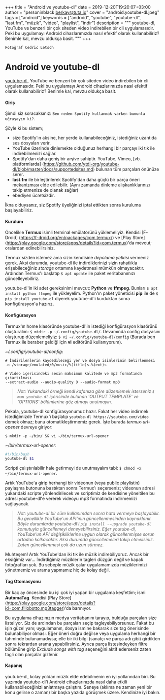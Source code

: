+++
title = "Android ve youtube-dl"
date = 2019-12-20T19:20:07+03:00
author = "personinblack <berkay@tuta.io>"
cover = "android.youtube-dl.jpeg"
tags = ["android"]
keywords = ["android", "youtube", "youtube-dl", "last.fm", "müzik", "video", "playlist", "indir"]
description = """
youtube-dl, YouTube ve benzeri bir çok siteden video indirebilen bir cli uygulamasıdır.
Peki bu uygulamayı Android cihazlarımızda nasıl efektif olarak kullanabiliriz? Benimle
kal, mevzu oldukça basit.
"""
+++

    Fotoğraf Cedric Letsch

# Android ve youtube-dl

[youtube-dl](https://youtube-dl.org/), YouTube ve benzeri bir çok siteden video
indirebilen bir cli uygulamasıdır. Peki bu uygulamayı Android cihazlarımızda nasıl
efektif olarak kullanabiliriz? Benimle kal, mevzu oldukça basit.

#### Giriş

Şimdi siz soracaksınız: `Ben neden Spotify kullanmak varken bununla uğraşayım ki?`.

Şöyle ki bu sistem;

- size Spotify'ın aksine, her yerde kullanabileceğiniz, istediğiniz uzantıda ses
dosyaları verir.
- YouTube üzerinde dinlemekte olduğunuz herhangi bir parçayı iki tık ile indirebilmenizi
sağlar.
- Spotify'dan daha geniş bir arşive sahiptir. YouTube, Vimeo, [vb. platformlarda]
(https://github.com/ytdl-org/youtube-dl/blob/master/docs/supportedsites.md) bulunan tüm
parçaları önünüze serer.
- **last.fm** ile birleştirilerek Spotify'dan daha güçlü bir parça öneri mekanizması elde
edilebilir. (Aynı zamanda dinleme alışkanlıklarınızı takip etmenize de olanak sağlar)
- ebediyen ücretsizdir.

İkna olduysanız, siz Spotify üyeliğinizi iptal ettikten sonra kuruluma başlayabiliriz.

#### Kurulum

Öncelikle **Termux** isimli terminal emülatörünü yüklemeliyiz. Kendisi [F-Droid]
(https://f-droid.org/en/packages/com.termux/) ve [Play Store]
(https://play.google.com/store/apps/details?id=com.termux)'da mevcut; oralardan
edinebilirsiniz.

Termux sizden istemez ama sizin kendisine *depolama yetkisi* vermeniz gerek. Aksi
durumda, youtube-dl ile indirdiklerinizi sizin rahatlıkla erişebileceğiniz *storage*
ortamına kaydetmesi mümkün olmayacaktır. Ardından Termux'ı başlatıp `$ apt update` ile
paket veritabanımızı güncelleyebiliriz.

youtube-dl'in iki adet gereksinimi mevcut: **Python** ve **ffmpeg**. Bunları
`$ apt install python ffmpeg` ile yükleyelim. Python'ın paket yöneticisi
**pip** ile de `$ pip install youtube-dl` diyerek youtube-dl'i kurduktan sonra 
konfigürasyon'a hazırız.

#### Konfigürasyon

Termux'ın home klasöründe youtube-dl'in istediği konfigürasyon klasörünü oluşturalım:
`$ mkdir -p ~/.config/youtube-dl/`. Devamında config dosyasını oluşturup düzenlemeliyiz:
`$ vi ~/.config/youtube-dl/config` (Burada ben Termux ile beraber geldiği için **vi**
editörünü kullanıyorum).

*~/.config/youtube-dl/config*:
```
# İndirilenlerin kaydedileceği yer ve dosya isimlerinin belirlenmesi
-o /storage/emulated/0/music/%(title)s.%(ext)s

# Video içerisindeki sesin maksimum kalitede ve mp3 formatında çıkartılması
--extract-audio --audio-quality 0 --audio-format mp3
```

> *Not: Yukarıdaki örneği kendi kafanıza göre düzenlemek isterseniz `$ man youtube-dl`
içerisinde bulunan 'OUTPUT TEMPLATE' ve 'OPTIONS' bölümlerine göz atmayı unutmayın.*

Pekala, youtube-dl konfigürasyonumuz hazır. Fakat her video indirmek istediğimizde Termux'ı
başlatıp `youtube-dl https://youtube.com/video` demek olmaz; bunu otomatikleştirmemiz
gerek. İşte burada *termux-url-opener* devreye giriyor:

`$ mkdir -p ~/bin/ && vi ~/bin/termux-url-opener`

*~/bin/termux-url-opener*:
```bash
#!/bin/bash
youtube-dl $1
```

Scripti çalıştırılabilir hale getirmeyi de unutmayalım tabi:
`$ chmod +x ~/bin/termux-url-opener`.

Artık YouTube'a girip herhangi bir videonun (veya public playlistin) paylaşma butonuna
bastıktan sonra Termux'ı seçerseniz; videonun adresi yukarıdaki scripte yönlendirilecek
ve scriptimiz de kendisine yöneltilen bu adresi youtube-dl'e vererek videoyu mp3
formatında indirmemizi sağlayacak.

> *Not: youtube-dl bir süre kullanımdan sonra hata vermeye başlayabilir. Bu genellikle
YouTube'un API'ının güncellenmesinden kaynaklanır. Böyle durumlarda youtube-dl'i
`pip install --upgrade youtube-dl` komutuyla güncellemeyi deneyebilirsiniz. Eğer
youtube-dl, YouTube'un API değişikliklerine uygun olarak güncellenmişse sorun ortadan
kalkacaktır. Aksi durumda güncellemeleri takip etmelisiniz. Zaten güncellenmesi çok da
uzun sürmez.*

Muhteşem! Artık YouTube'dan iki tık ile müzik indirebiliyoruz. Ancak bir eksiğimiz var...
İndirdiğimiz müziklerin tagleri düzgün değil ve kapak fotoğrafları yok. Bu sebeple
müzik çalar uygulamamızda müziklerimizi yönetmemiz ve arama yapmamız hiç de kolay değil.

#### Tag Otomasyonu

Bir kaç ay öncesinde bu işi çok iyi yapan bir uygulama keşfettim; ismi **AutomaTag**.
Kendisi [Play Store]
(https://play.google.com/store/apps/details?id=com.fillobotto.mp3tagger)'da
barınıyor.

Bu uygulama cihazınızın medya veritabanını tarayıp, bulduğu parçaları size listeliyor.
Siz de ardından bu parçaları seçip tagleyebiliyorsunuz. Fakat bu işin güzel yanı;
uygulamanın, dosya ismine bakarak size tag önerisinde bulunabiliyor olması. Eğer öneri
doğru değilse veya uygulama herhangi bir tahminde bulunamadıysa; elle bir iki bilgi
(sanatçı ve parça adı gibi) girdikten sonra tekrardan arama yapabilirsiniz. Ayrıca
parça listesindeyken filtre bölümüne girip *Exclude songs with tag* seçeneğini aktif
ederseniz zaten tagli olan parçalar gizlenir.

#### Kapanış

youtube-dl, kolay yoldan müzik elde edebilmenin en iyi yollarından biri. Bu yazımda
youtube-dl'i Android cihazlarınızda nasıl daha etkili kullanabileceğinizi anlatmaya
çalıştım. Seneye (aklıma ne zaman yeni bir konu gelirse o zaman) bir başka yazıda
görüşmek üzere. Kendinize iyi bakın.

